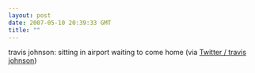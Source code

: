 ```yaml
---
layout: post
date: 2007-05-10 20:39:33 GMT
title: ""
---
```

travis johnson: sitting in airport waiting to come home (via <a href="http://twitter.com/travisj/statuses/59085932">Twitter / travis johnson</a>)